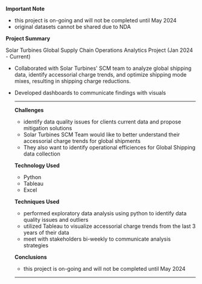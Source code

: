 **Important Note**
- this project is on-going and will not be completed until May 2024
- original datasets cannot be shared due to NDA

**Project Summary**

Solar Turbines Global Supply Chain Operations Analytics Project (Jan 2024 - Current)

- Collaborated with Solar Turbines' SCM team to analyze global shipping data, identify accessorial charge trends, and optimize shipping mode mixes, resulting in shipping charge reductions.
- Developed dashboards to communicate findings with visuals
  ________________________
  **Challenges**
  - identify data quality issues for clients current data and propose mitigation solutions
  - Solar Turbines SCM Team would like to better understand their accessorial charge trends for global shipments
  - They also want to identify operational efficiences for Global Shipping data collection 
 
  **Technology Used**
  - Python
  - Tableau
  - Excel

  **Techniques Used**
  - performed exploratory data analysis using python to identify data quality issues and outliers
  - utilized Tableau to visualize accessorial charge trends from the last 3 years of their data
  - meet with stakeholders bi-weekly to communicate analysis strategies 

  **Conclusions**
  - this project is on-going and will not be completed until May 2024 
  ________________________
